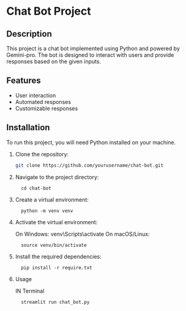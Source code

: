 # Chat Bot Project

## Description
This project is a chat bot implemented using Python and powered by Gemini-pro. The bot is designed to interact with users and provide responses based on the given inputs. 

## Features
- User interaction
- Automated responses
- Customizable responses

## Installation
To run this project, you will need Python installed on your machine. 

1. Clone the repository:
   ```sh
   git clone https://github.com/yourusername/chat-bot.git
2. Navigate to the project directory:

         cd chat-bot
3. Create a virtual environment:


         python -m venv venv
4. Activate the virtual environment:

   On Windows:
         venv\Scripts\activate
   On macOS/Linux:

         source venv/bin/activate
5. Install the required dependencies:

         pip install -r require.txt

6. Usage

   IN Terminal
         
         streamlit run chat_bot.py
